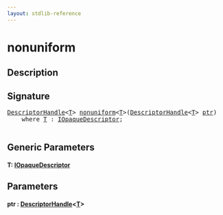 ```yaml
---
layout: stdlib-reference
---
```


# nonuniform

## Description





## Signature 

<pre>
<a href="index.html" class="code_type">DescriptorHandle</a>&lt;<a href="nonuniform.html#typeparam-T" class="code_type">T</a>&gt; <a href="nonuniform.html">nonuniform</a>&lt;<a href="nonuniform.html#typeparam-T" class="code_type">T</a>&gt;(<a href="index.html" class="code_type">DescriptorHandle</a>&lt;<a href="nonuniform.html#typeparam-T" class="code_type">T</a>&gt; <a href="nonuniform.html#decl-ptr" class="code_param">ptr</a>)
    <span class='code_keyword'>where</span> <a href="nonuniform.html#typeparam-T" class="code_type">T</a> : <a href="index.html" class="code_type">IOpaqueDescriptor</a>;

</pre>

## Generic Parameters

####  <a id="typeparam-T"></a>T: [IOpaqueDescriptor](../interfaces/iopaquedescriptor-017/index)

## Parameters

####  <a id="decl-ptr"></a>ptr  : [DescriptorHandle](../types/descriptorhandle-0a/index)\<[T](../types/descriptorhandle-0a/index#typeparam-T)\>

